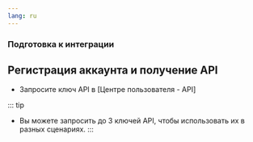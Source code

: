 ```yaml
---
lang: ru
---
```


### Подготовка к интеграции

## Регистрация аккаунта и получение API

- Запросите ключ API в [Центре пользователя - API]

::: tip

- Вы можете запросить до 3 ключей API, чтобы использовать их в разных сценариях.
  :::
